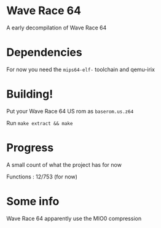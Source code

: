 # Wave Race 64
A early decompilation of Wave Race 64


# Dependencies 
 For now you need the `mips64-elf-` toolchain and qemu-irix


# Building!

Put your Wave Race 64 US rom as `baserom.us.z64`

Run `make extract && make` 

# Progress

A small count of what the project has for now

Functions : 12/753 (for now)

# Some info
Wave Race 64 apparently use the MIO0 compression
